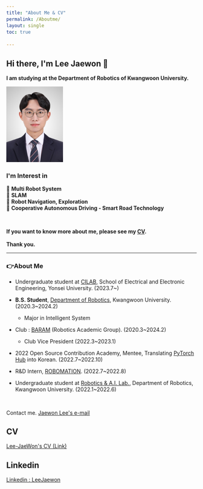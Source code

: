 ```yaml
---
title: "About Me & CV"
permalink: /Aboutme/
layout: single
toc: true

---
```


## Hi there, I'm Lee Jaewon 👋  

**I am studying at the Department of Robotics of Kwangwoon University.**

<img src="/Profile/leejaewon.jpg" width = "150" >

### I'm Interest in   
🔎 **Multi Robot System**<br>
🔎 **SLAM**<br>
🔎 **Robot Navigation, Exploration**<br>
🔎 **Cooperative Autonomous Driving - Smart Road Technology**<br>

<br>

**If you want to know more about me, please see my [CV](https://github.com/Lee-JaeWon/Lee-JaeWon_CV/blob/main/Lee-JaeWon_CV.pdf).**
<br>
<br>
**Thank you.**

--------------------------------------  
<h3 align="left">👉About Me </h3>

* Undergraduate student at [CILAB](https://cilab.yonsei.ac.kr/), School of Electrical and Electronic Engineering, Yonsei University. (2023.7~)

* **B.S. Student**, [Department of Robotics](https://cni.kw.ac.kr/), Kwangwoon University. (2020.3~2024.2)
    * Major in Intelligent System

* Club : [BARAM](https://cafe.naver.com/roboticsbaram) (Robotics Academic Group). (2020.3~2024.2)
    * Club Vice President (2022.3~2023.1)

* 2022 Open Source Contribution Academy, Mentee, Translating [PyTorch Hub](https://pytorch.org/hub/) into Korean. (2022.7~2022.10)

* R&D Intern, [ROBOMATION](https://robomation.net/). (2022.7~2022.8)

* Undergraduate student at [Robotics & A.I. Lab.](http://robotailab.net/), Department of Robotics, Kwangwoon University. (2022.1~2022.6)

<br>

Contact me. [Jaewon Lee's e-mail](email)


## CV
[Lee-JaeWon's CV (Link)](https://github.com/Lee-JaeWon/Lee-JaeWon_CV/blob/main/Lee-JaeWon_CV.pdf)

## Linkedin
[Linkedin : LeeJaewon](https://www.linkedin.com/in/jaewon-lee-profile/)